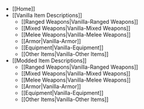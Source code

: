 
- [[Home]]
- [[Vanilla Item Descriptions]]
  - [[Ranged Weapons|Vanilla-Ranged Weapons]]
  - [[Mixed Weapons|Vanilla-Mixed Weapons]]
  - [[Melee Weapons|Vanilla-Melee Weapons]]
  - [[Armor|Vanilla-Armor]]
  - [[Equipment|Vanilla-Equipment]]
  - [[Other Items|Vanilla-Other Items]]
- [[Modded Item Descriptions]]
  - [[Ranged Weapons|Vanilla-Ranged Weapons]]
  - [[Mixed Weapons|Vanilla-Mixed Weapons]]
  - [[Melee Weapons|Vanilla-Melee Weapons]]
  - [[Armor|Vanilla-Armor]]
  - [[Equipment|Vanilla-Equipment]]
  - [[Other Items|Vanilla-Other Items]]

